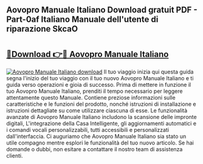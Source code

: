## Aovopro Manuale Italiano Download gratuit PDF - Part-0af Italiano Manuale dell'utente di riparazione SkcaO

# <h2><a href="http://dfeqhi7.blite.top/?on=Aovopro+Manuale+Italiano">🔗Download 👉🔴 Aovopro Manuale Italiano</a></h2>

[![Aovopro Manuale Italiano download](https://i.imgur.com/lujVjoI.png)](http://dfeqhi7.blite.top/?on=Aovopro+Manuale+Italiano)
Il tuo viaggio inizia qui questa guida segna l'inizio del tuo viaggio con il tuo nuovo Aovopro Manuale Italiano e ti guida verso operazioni e gioia di successo. Prima di mettere in funzione il tuo Aovopro Manuale Italiano, prenditi il tempo necessario per leggere attentamente questo Manuale. Contiene preziose informazioni sulle caratteristiche e le funzioni del prodotto, nonché istruzioni di installazione e istruzioni dettagliate su come utilizzare ciascuna di esse. Le funzionalità avanzate di Aovopro Manuale Italiano includono la scansione delle impronte digitali, L'integrazione della Casa Intelligente, gli aggiornamenti automatici e i comandi vocali personalizzabili, tutti accessibili e personalizzati dall'interfaccia. Ci auguriamo che Aovopro Manuale Italiano sia stato un utile compagno mentre esplori le funzionalità del tuo nuovo articolo. Se hai domande o dubbi, non esitare a contattare il nostro team di assistenza clienti.
